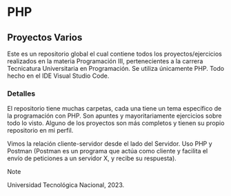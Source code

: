 # PHP

## Proyectos Varios

Este es un repositorio global el cual contiene todos los proyectos/ejercicios realizados en la materia Programación III, pertenecientes a la carrera Tecnicatura Universitaria en Programación. Se utiliza únicamente PHP. Todo hecho en el IDE Visual Studio Code.

### Detalles
El repositorio tiene muchas carpetas, cada una tiene un tema específico de la programación con PHP. Son apuntes y mayoritariamente ejercicios sobre todo lo visto. Alguno de los proyectos son más completos y tienen su propio repositorio en mi perfil.

Vimos la relación cliente-servidor desde el lado del Servidor. Uso PHP y Postman (Postman es un programa que actúa como cliente y facilita el envío de peticiones a un servidor X, y recibe su respuesta).  

> [!NOTE]
> Universidad Tecnológica Nacional, 2023.

